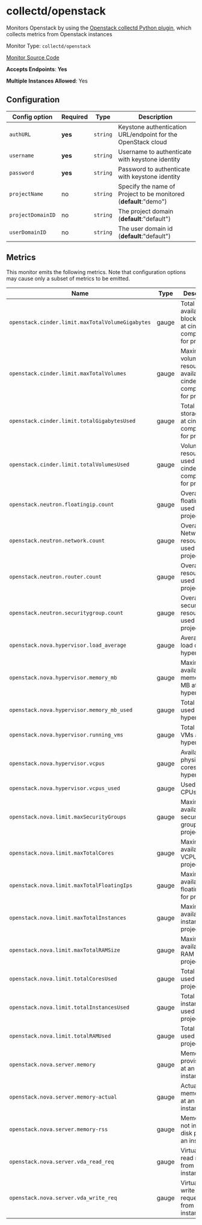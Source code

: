 <!--- GENERATED BY gomplate from scripts/docs/monitor-page.md.tmpl --->

# collectd/openstack

 Monitors Openstack by using the
[Openstack collectd Python
plugin](https://github.com/signalfx/collectd-openstack), which collects metrics
from Openstack instances


Monitor Type: `collectd/openstack`

[Monitor Source Code](https://github.com/signalfx/signalfx-agent/tree/master/internal/monitors/collectd/openstack)

**Accepts Endpoints**: **Yes**

**Multiple Instances Allowed**: Yes

## Configuration

| Config option | Required | Type | Description |
| --- | --- | --- | --- |
| `authURL` | **yes** | `string` | Keystone authentication URL/endpoint for the OpenStack cloud |
| `username` | **yes** | `string` | Username to authenticate with keystone identity |
| `password` | **yes** | `string` | Password to authenticate with keystone identity |
| `projectName` | no | `string` | Specify the name of Project to be monitored (**default**:"demo") |
| `projectDomainID` | no | `string` | The project domain (**default**:"default") |
| `userDomainID` | no | `string` | The user domain id (**default**:"default") |




## Metrics

This monitor emits the following metrics.  Note that configuration options may
cause only a subset of metrics to be emitted.

| Name | Type | Description |
| ---  | ---  | ---         |
| `openstack.cinder.limit.maxTotalVolumeGigabytes` | gauge | Total available block storage at cinder component for project |
| `openstack.cinder.limit.maxTotalVolumes` | gauge | Maximum volume resources available at cinder component for project |
| `openstack.cinder.limit.totalGigabytesUsed` | gauge | Total block storage used at cinder component for project |
| `openstack.cinder.limit.totalVolumesUsed` | gauge | Volume resources used at cinder component for project |
| `openstack.neutron.floatingip.count` | gauge | Overall floating IPs used across projects |
| `openstack.neutron.network.count` | gauge | Overall Network resources used across projects |
| `openstack.neutron.router.count` | gauge | Overall router resources used across projects |
| `openstack.neutron.securitygroup.count` | gauge | Overall securitygroup resources used across projects |
| `openstack.nova.hypervisor.load_average` | gauge | Average CPU load on the hypervisor |
| `openstack.nova.hypervisor.memory_mb` | gauge | Maximum available memory in MB at hypervisor |
| `openstack.nova.hypervisor.memory_mb_used` | gauge | Total memory used in MB at hypervisor |
| `openstack.nova.hypervisor.running_vms` | gauge | Total running VMs at hypervisor |
| `openstack.nova.hypervisor.vcpus` | gauge | Available physical cores at hypervisor |
| `openstack.nova.hypervisor.vcpus_used` | gauge | Used virtual CPUs used |
| `openstack.nova.limit.maxSecurityGroups` | gauge | Maximum available security groups for project |
| `openstack.nova.limit.maxTotalCores` | gauge | Maximum available VCPUs in project |
| `openstack.nova.limit.maxTotalFloatingIps` | gauge | Maximum available floating IPs for project |
| `openstack.nova.limit.maxTotalInstances` | gauge | Maximum available instances in project |
| `openstack.nova.limit.maxTotalRAMSize` | gauge | Maximum available RAM size for project |
| `openstack.nova.limit.totalCoresUsed` | gauge | Total cores used in the project |
| `openstack.nova.limit.totalInstancesUsed` | gauge | Total instances used in the project |
| `openstack.nova.limit.totalRAMUsed` | gauge | Total RAM used in the project |
| `openstack.nova.server.memory` | gauge | Memory provisioned at an instance |
| `openstack.nova.server.memory-actual` | gauge | Actual memory used at an instance |
| `openstack.nova.server.memory-rss` | gauge | Memory used not including disk pages at an instance |
| `openstack.nova.server.vda_read_req` | gauge | Virtual disk read requests from an instance |
| `openstack.nova.server.vda_write_req` | gauge | Virtual disk write requests from an instance |



